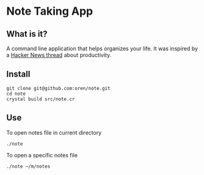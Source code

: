 # Note Taking App

## What is it?
A command line application that helps organizes your life. It was inspired by a [Hacker News thread](https://news.ycombinator.com/item?id=22276184) about productivity.

## Install
```
git clone git@github.com:oren/note.git
cd note
crystal build src/note.cr
```

## Use
To open notes file in current directory
```
./note
```

To open a specific notes file
```
./note ~/m/notes
```



